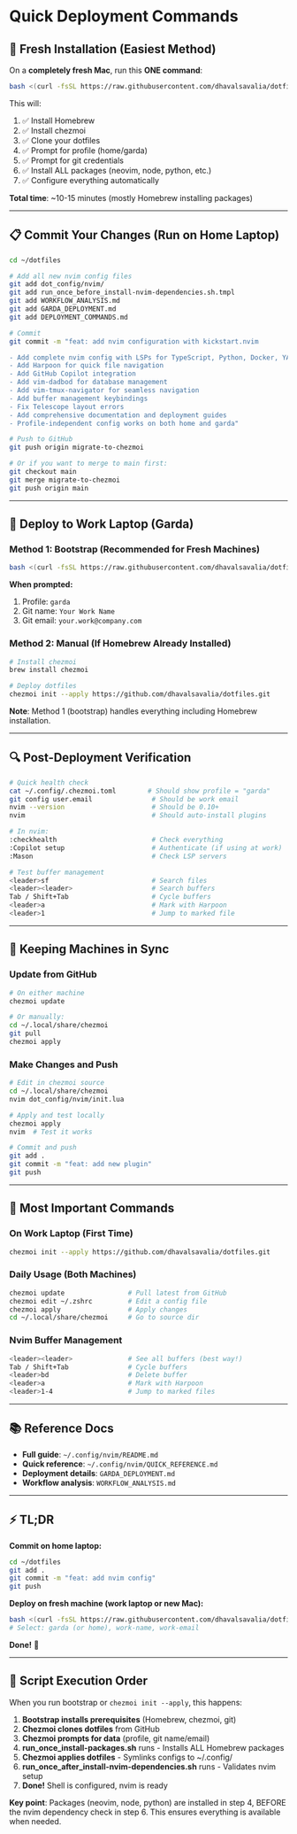 # Quick Deployment Commands

## 🚀 Fresh Installation (Easiest Method)

On a **completely fresh Mac**, run this **ONE command**:

```bash
bash <(curl -fsSL https://raw.githubusercontent.com/dhavalsavalia/dotfiles/main/bootstrap.sh)
```

This will:
1. ✅ Install Homebrew
2. ✅ Install chezmoi
3. ✅ Clone your dotfiles
4. ✅ Prompt for profile (home/garda)
5. ✅ Prompt for git credentials
6. ✅ Install ALL packages (neovim, node, python, etc.)
7. ✅ Configure everything automatically

**Total time**: ~10-15 minutes (mostly Homebrew installing packages)

---

## 📋 Commit Your Changes (Run on Home Laptop)

```bash
cd ~/dotfiles

# Add all new nvim config files
git add dot_config/nvim/
git add run_once_before_install-nvim-dependencies.sh.tmpl
git add WORKFLOW_ANALYSIS.md
git add GARDA_DEPLOYMENT.md
git add DEPLOYMENT_COMMANDS.md

# Commit
git commit -m "feat: add nvim configuration with kickstart.nvim

- Add complete nvim config with LSPs for TypeScript, Python, Docker, YAML
- Add Harpoon for quick file navigation
- Add GitHub Copilot integration
- Add vim-dadbod for database management
- Add vim-tmux-navigator for seamless navigation
- Add buffer management keybindings
- Fix Telescope layout errors
- Add comprehensive documentation and deployment guides
- Profile-independent config works on both home and garda"

# Push to GitHub
git push origin migrate-to-chezmoi

# Or if you want to merge to main first:
git checkout main
git merge migrate-to-chezmoi
git push origin main
```

---

## 🚀 Deploy to Work Laptop (Garda)

### Method 1: Bootstrap (Recommended for Fresh Machines)

```bash
bash <(curl -fsSL https://raw.githubusercontent.com/dhavalsavalia/dotfiles/main/bootstrap.sh)
```

**When prompted:**
1. Profile: `garda`
2. Git name: `Your Work Name`
3. Git email: `your.work@company.com`

### Method 2: Manual (If Homebrew Already Installed)

```bash
# Install chezmoi
brew install chezmoi

# Deploy dotfiles
chezmoi init --apply https://github.com/dhavalsavalia/dotfiles.git
```

**Note**: Method 1 (bootstrap) handles everything including Homebrew installation.

---

## 🔍 Post-Deployment Verification

```bash
# Quick health check
cat ~/.config/.chezmoi.toml        # Should show profile = "garda"
git config user.email               # Should be work email
nvim --version                      # Should be 0.10+
nvim                                # Should auto-install plugins

# In nvim:
:checkhealth                        # Check everything
:Copilot setup                      # Authenticate (if using at work)
:Mason                              # Check LSP servers

# Test buffer management
<leader>sf                          # Search files
<leader><leader>                    # Search buffers
Tab / Shift+Tab                     # Cycle buffers
<leader>a                           # Mark with Harpoon
<leader>1                           # Jump to marked file
```

---

## 🔄 Keeping Machines in Sync

### Update from GitHub

```bash
# On either machine
chezmoi update

# Or manually:
cd ~/.local/share/chezmoi
git pull
chezmoi apply
```

### Make Changes and Push

```bash
# Edit in chezmoi source
cd ~/.local/share/chezmoi
nvim dot_config/nvim/init.lua

# Apply and test locally
chezmoi apply
nvim  # Test it works

# Commit and push
git add .
git commit -m "feat: add new plugin"
git push
```

---

## 🎯 Most Important Commands

### On Work Laptop (First Time)
```bash
chezmoi init --apply https://github.com/dhavalsavalia/dotfiles.git
```

### Daily Usage (Both Machines)
```bash
chezmoi update                # Pull latest from GitHub
chezmoi edit ~/.zshrc         # Edit a config file
chezmoi apply                 # Apply changes
cd ~/.local/share/chezmoi     # Go to source dir
```

### Nvim Buffer Management
```bash
<leader><leader>              # See all buffers (best way!)
Tab / Shift+Tab               # Cycle buffers
<leader>bd                    # Delete buffer
<leader>a                     # Mark with Harpoon
<leader>1-4                   # Jump to marked files
```

---

## 📚 Reference Docs

- **Full guide**: `~/.config/nvim/README.md`
- **Quick reference**: `~/.config/nvim/QUICK_REFERENCE.md`
- **Deployment details**: `GARDA_DEPLOYMENT.md`
- **Workflow analysis**: `WORKFLOW_ANALYSIS.md`

---

## ⚡ TL;DR

**Commit on home laptop:**
```bash
cd ~/dotfiles
git add .
git commit -m "feat: add nvim config"
git push
```

**Deploy on fresh machine (work laptop or new Mac):**
```bash
bash <(curl -fsSL https://raw.githubusercontent.com/dhavalsavalia/dotfiles/main/bootstrap.sh)
# Select: garda (or home), work-name, work-email
```

**Done!** 🎉

---

## 🔄 Script Execution Order

When you run bootstrap or `chezmoi init --apply`, this happens:

1. **Bootstrap installs prerequisites** (Homebrew, chezmoi, git)
2. **Chezmoi clones dotfiles** from GitHub
3. **Chezmoi prompts for data** (profile, git name/email)
4. **run_once_install-packages.sh** runs - Installs ALL Homebrew packages
5. **Chezmoi applies dotfiles** - Symlinks configs to ~/.config/
6. **run_once_after_install-nvim-dependencies.sh** runs - Validates nvim setup
7. **Done!** Shell is configured, nvim is ready

**Key point**: Packages (neovim, node, python) are installed in step 4, BEFORE the nvim dependency check in step 6. This ensures everything is available when needed.
